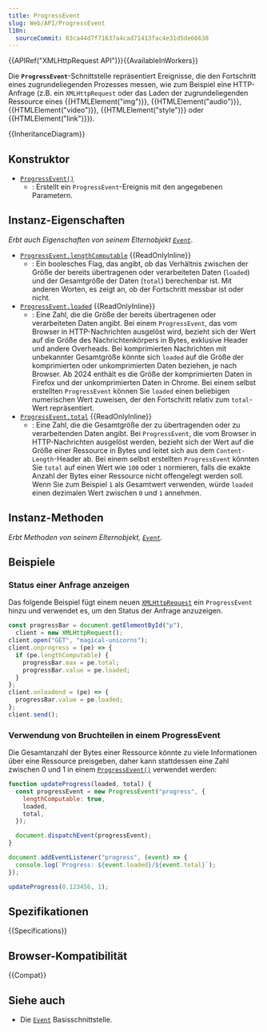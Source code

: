```yaml
---
title: ProgressEvent
slug: Web/API/ProgressEvent
l10n:
  sourceCommit: 03ca44d7f71637a4cad71413fac4e31d5de66638
---
```


{{APIRef("XMLHttpRequest API")}}{{AvailableInWorkers}}

Die **`ProgressEvent`**-Schnittstelle repräsentiert Ereignisse, die den Fortschritt eines zugrundeliegenden Prozesses messen, wie zum Beispiel eine HTTP-Anfrage (z.B. ein `XMLHttpRequest` oder das Laden der zugrundeliegenden Ressource eines {{HTMLElement("img")}}, {{HTMLElement("audio")}}, {{HTMLElement("video")}}, {{HTMLElement("style")}} oder {{HTMLElement("link")}}).

{{InheritanceDiagram}}

## Konstruktor

- [`ProgressEvent()`](/de/docs/Web/API/ProgressEvent/ProgressEvent)
  - : Erstellt ein `ProgressEvent`-Ereignis mit den angegebenen Parametern.

## Instanz-Eigenschaften

_Erbt auch Eigenschaften von seinem Elternobjekt [`Event`](/de/docs/Web/API/Event)_.

- [`ProgressEvent.lengthComputable`](/de/docs/Web/API/ProgressEvent/lengthComputable) {{ReadOnlyInline}}
  - : Ein boolesches Flag, das angibt, ob das Verhältnis zwischen der Größe der bereits übertragenen oder verarbeiteten Daten (`loaded`) und der Gesamtgröße der Daten (`total`) berechenbar ist.
    Mit anderen Worten, es zeigt an, ob der Fortschritt messbar ist oder nicht.
- [`ProgressEvent.loaded`](/de/docs/Web/API/ProgressEvent/loaded) {{ReadOnlyInline}}
  - : Eine Zahl, die die Größe der bereits übertragenen oder verarbeiteten Daten angibt.
    Bei einem `ProgressEvent`, das vom Browser in HTTP-Nachrichten ausgelöst wird, bezieht sich der Wert auf die Größe des Nachrichtenkörpers in Bytes, exklusive Header und andere Overheads.
    Bei komprimierten Nachrichten mit unbekannter Gesamtgröße könnte sich `loaded` auf die Größe der komprimierten oder unkomprimierten Daten beziehen, je nach Browser.
    Ab 2024 enthält es die Größe der komprimierten Daten in Firefox und der unkomprimierten Daten in Chrome.
    Bei einem selbst erstellten `ProgressEvent` können Sie `loaded` einen beliebigen numerischen Wert zuweisen, der den Fortschritt relativ zum `total`-Wert repräsentiert.
- [`ProgressEvent.total`](/de/docs/Web/API/ProgressEvent/total) {{ReadOnlyInline}}
  - : Eine Zahl, die die Gesamtgröße der zu übertragenden oder zu verarbeitenden Daten angibt.
    Bei `ProgressEvent`, die vom Browser in HTTP-Nachrichten ausgelöst werden, bezieht sich der Wert auf die Größe einer Ressource in Bytes und leitet sich aus dem `Content-Length`-Header ab.
    Bei einem selbst erstellten `ProgressEvent` könnten Sie `total` auf einen Wert wie `100` oder `1` normieren, falls die exakte Anzahl der Bytes einer Ressource nicht offengelegt werden soll.
    Wenn Sie zum Beispiel `1` als Gesamtwert verwenden, würde `loaded` einen dezimalen Wert zwischen `0` und `1` annehmen.

## Instanz-Methoden

_Erbt Methoden von seinem Elternobjekt, [`Event`](/de/docs/Web/API/Event)._

## Beispiele

### Status einer Anfrage anzeigen

Das folgende Beispiel fügt einem neuen [`XMLHttpRequest`](/de/docs/Web/API/XMLHttpRequest) ein `ProgressEvent` hinzu und verwendet es, um den Status der Anfrage anzuzeigen.

```js
const progressBar = document.getElementById("p"),
  client = new XMLHttpRequest();
client.open("GET", "magical-unicorns");
client.onprogress = (pe) => {
  if (pe.lengthComputable) {
    progressBar.max = pe.total;
    progressBar.value = pe.loaded;
  }
};
client.onloadend = (pe) => {
  progressBar.value = pe.loaded;
};
client.send();
```

### Verwendung von Bruchteilen in einem ProgressEvent

Die Gesamtanzahl der Bytes einer Ressource könnte zu viele Informationen über eine Ressource preisgeben, daher kann stattdessen eine Zahl zwischen 0 und 1 in einem [`ProgressEvent()`](/de/docs/Web/API/ProgressEvent/ProgressEvent) verwendet werden:

```js
function updateProgress(loaded, total) {
  const progressEvent = new ProgressEvent("progress", {
    lengthComputable: true,
    loaded,
    total,
  });

  document.dispatchEvent(progressEvent);
}

document.addEventListener("progress", (event) => {
  console.log(`Progress: ${event.loaded}/${event.total}`);
});

updateProgress(0.123456, 1);
```

## Spezifikationen

{{Specifications}}

## Browser-Kompatibilität

{{Compat}}

## Siehe auch

- Die [`Event`](/de/docs/Web/API/Event) Basisschnittstelle.
